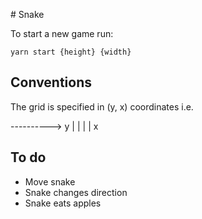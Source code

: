 # Snake

To start a new game run:

`yarn start {height} {width}` 

## Conventions

The grid is specified in (y, x) coordinates i.e.

 ----------> y
|
|
|
|
x 

## To do

- Move snake
- Snake changes direction
- Snake eats apples

